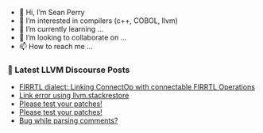 - 👋 Hi, I’m Sean Perry
- 👀 I’m interested in compilers (c++, COBOL, llvm)
- 🌱 I’m currently learning ...
- 💞️ I’m looking to collaborate on ...
- 📫 How to reach me ...

<!---
s66perry/s66perry is a ✨ special ✨ repository because its `README.md` (this file) appears on your GitHub profile.
You can click the Preview link to take a look at your changes.
--->
### 📕 Latest LLVM Discourse Posts

<!-- DISCOURSE-LLVM:START -->
- [FIRRTL dialect: Linking ConnectOp with connectable FIRRTL Operations](https://discourse.llvm.org/t/firrtl-dialect-linking-connectop-with-connectable-firrtl-operations/75158#post_5)
- [Link error using llvm.stackrestore](https://discourse.llvm.org/t/link-error-using-llvm-stackrestore/75186#post_2)
- [Please test your patches!](https://discourse.llvm.org/t/please-test-your-patches/75099#post_16)
- [Please test your patches!](https://discourse.llvm.org/t/please-test-your-patches/75099#post_15)
- [Bug while parsing comments?](https://discourse.llvm.org/t/bug-while-parsing-comments/75204#post_1)
<!-- DISCOURSE-LLVM:END -->
